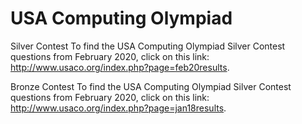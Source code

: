 # USA Computing Olympiad

Silver Contest
To find the USA Computing Olympiad Silver Contest questions from February 2020, click on this link: http://www.usaco.org/index.php?page=feb20results.

Bronze Contest
To find the USA Computing Olympiad Silver Contest questions from February 2020, click on this link: http://www.usaco.org/index.php?page=jan18results.
